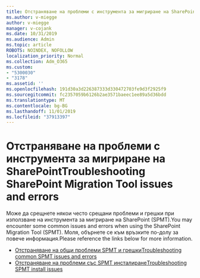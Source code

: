 ```yaml
---
title: Отстраняване на проблеми с инструмента за мигриране на SharePoint
ms.author: v-miegge
author: v-miegge
manager: v-cojank
ms.date: 10/31/2019
ms.audience: Admin
ms.topic: article
ROBOTS: NOINDEX, NOFOLLOW
localization_priority: Normal
ms.collection: Adm_O365
ms.custom:
- "5300030"
- "3178"
ms.assetid: ''
ms.openlocfilehash: 191d30a3d226387333d330472703fe9d3f2925f9
ms.sourcegitcommit: fc2357059b6126b2ae3571baeec1ee89a5d36bdd
ms.translationtype: MT
ms.contentlocale: bg-BG
ms.lasthandoff: 11/01/2019
ms.locfileid: "37913397"
---
```

# <a name="troubleshooting-sharepoint-migration-tool-issues-and-errors"></a><span data-ttu-id="27abd-102">Отстраняване на проблеми с инструмента за мигриране на SharePoint</span><span class="sxs-lookup"><span data-stu-id="27abd-102">Troubleshooting SharePoint Migration Tool issues and errors</span></span>

<span data-ttu-id="27abd-103">Може да срещнете някои често срещани проблеми и грешки при използване на инструмента за мигриране на SharePoint (SPMT).</span><span class="sxs-lookup"><span data-stu-id="27abd-103">You may encounter some common issues and errors when using the SharePoint Migration Tool (SPMT).</span></span> <span data-ttu-id="27abd-104">Моля, обърнете се към връзките по-долу за повече информация.</span><span class="sxs-lookup"><span data-stu-id="27abd-104">Please reference the links below for more information.</span></span>

* [<span data-ttu-id="27abd-105">Отстраняване на общи проблеми SPMT и грешки</span><span class="sxs-lookup"><span data-stu-id="27abd-105">Troubleshooting common SPMT issues and errors</span></span>](https://docs.microsoft.com/sharepointmigration/troubleshooting-common-spmt-issues)
* [<span data-ttu-id="27abd-106">Отстраняване на проблеми със SPMT инсталиране</span><span class="sxs-lookup"><span data-stu-id="27abd-106">Troubleshooting SPMT install issues</span></span>](https://docs.microsoft.com/sharepointmigration/spmt-install-issues)